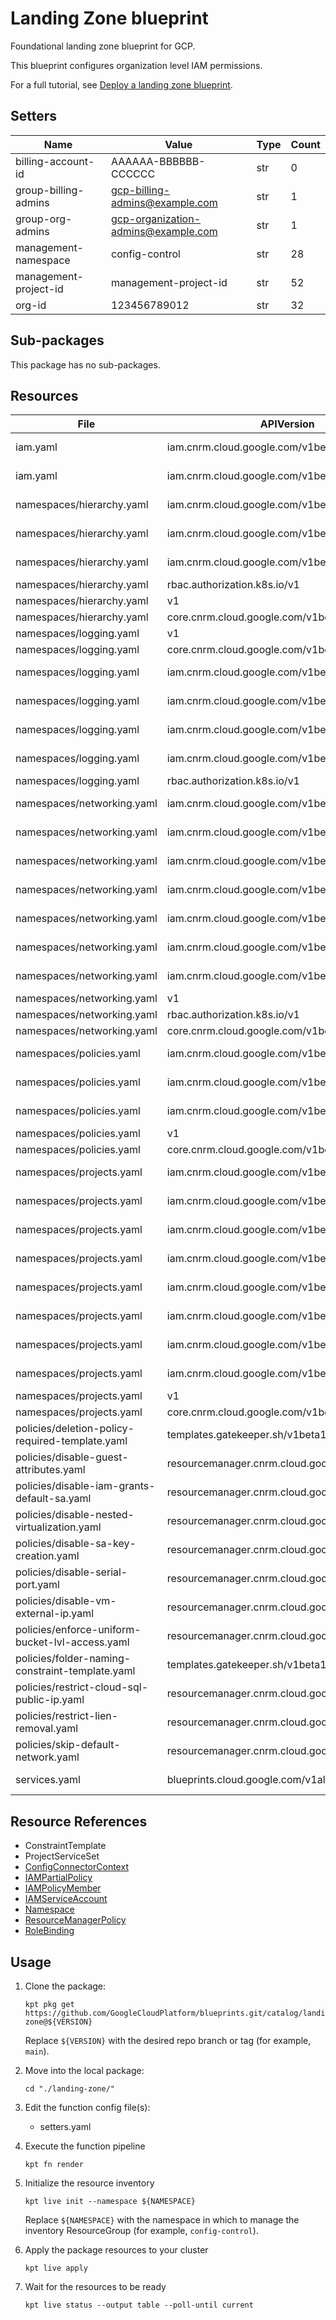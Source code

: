 <!-- BEGINNING OF PRE-COMMIT-BLUEPRINT DOCS HOOK:TITLE -->
# Landing Zone blueprint


<!-- END OF PRE-COMMIT-BLUEPRINT DOCS HOOK:TITLE -->
<!-- BEGINNING OF PRE-COMMIT-BLUEPRINT DOCS HOOK:BODY -->
Foundational landing zone blueprint for GCP.

This blueprint configures organization level IAM permissions.

For a full tutorial, see
[Deploy a landing zone blueprint](https://cloud.google.com/anthos-config-management/docs/tutorials/landing-zone).

## Setters

|         Name          |                Value                | Type | Count |
|-----------------------|-------------------------------------|------|-------|
| billing-account-id    | AAAAAA-BBBBBB-CCCCCC                | str  |     0 |
| group-billing-admins  | gcp-billing-admins@example.com      | str  |     1 |
| group-org-admins      | gcp-organization-admins@example.com | str  |     1 |
| management-namespace  | config-control                      | str  |    28 |
| management-project-id | management-project-id               | str  |    52 |
| org-id                |                        123456789012 | str  |    32 |

## Sub-packages

This package has no sub-packages.

## Resources

|                      File                       |                  APIVersion                   |          Kind          |                       Name                        |   Namespace    |
|-------------------------------------------------|-----------------------------------------------|------------------------|---------------------------------------------------|----------------|
| iam.yaml                                        | iam.cnrm.cloud.google.com/v1beta1             | IAMPolicyMember        | org-admins-iam                                    | config-control |
| iam.yaml                                        | iam.cnrm.cloud.google.com/v1beta1             | IAMPolicyMember        | billing-admins-iam                                | config-control |
| namespaces/hierarchy.yaml                       | iam.cnrm.cloud.google.com/v1beta1             | IAMServiceAccount      | hierarchy-sa                                      | config-control |
| namespaces/hierarchy.yaml                       | iam.cnrm.cloud.google.com/v1beta1             | IAMPolicyMember        | hierarchy-sa-folderadmin-permissions              | config-control |
| namespaces/hierarchy.yaml                       | iam.cnrm.cloud.google.com/v1beta1             | IAMPartialPolicy       | hierarchy-sa-workload-identity-binding            | config-control |
| namespaces/hierarchy.yaml                       | rbac.authorization.k8s.io/v1                  | RoleBinding            | allow-resource-reference-from-hierarchy           | hierarchy      |
| namespaces/hierarchy.yaml                       | v1                                            | Namespace              | hierarchy                                         |                |
| namespaces/hierarchy.yaml                       | core.cnrm.cloud.google.com/v1beta1            | ConfigConnectorContext | configconnectorcontext.core.cnrm.cloud.google.com | hierarchy      |
| namespaces/logging.yaml                         | v1                                            | Namespace              | logging                                           |                |
| namespaces/logging.yaml                         | core.cnrm.cloud.google.com/v1beta1            | ConfigConnectorContext | configconnectorcontext.core.cnrm.cloud.google.com | logging        |
| namespaces/logging.yaml                         | iam.cnrm.cloud.google.com/v1beta1             | IAMServiceAccount      | logging-sa                                        | config-control |
| namespaces/logging.yaml                         | iam.cnrm.cloud.google.com/v1beta1             | IAMPolicyMember        | logging-sa-logadmin-permissions                   | config-control |
| namespaces/logging.yaml                         | iam.cnrm.cloud.google.com/v1beta1             | IAMPolicyMember        | logging-sa-bigqueryadmin-permissions              | config-control |
| namespaces/logging.yaml                         | iam.cnrm.cloud.google.com/v1beta1             | IAMPartialPolicy       | logging-sa-workload-identity-binding              | config-control |
| namespaces/logging.yaml                         | rbac.authorization.k8s.io/v1                  | RoleBinding            | allow-resource-reference-from-logging             | projects       |
| namespaces/networking.yaml                      | iam.cnrm.cloud.google.com/v1beta1             | IAMServiceAccount      | networking-sa                                     | config-control |
| namespaces/networking.yaml                      | iam.cnrm.cloud.google.com/v1beta1             | IAMPolicyMember        | networking-sa-networkadmin-permissions            | config-control |
| namespaces/networking.yaml                      | iam.cnrm.cloud.google.com/v1beta1             | IAMPolicyMember        | networking-sa-security-permissions                | config-control |
| namespaces/networking.yaml                      | iam.cnrm.cloud.google.com/v1beta1             | IAMPolicyMember        | networking-sa-dns-permissions                     | config-control |
| namespaces/networking.yaml                      | iam.cnrm.cloud.google.com/v1beta1             | IAMPolicyMember        | networking-sa-service-control-permissions         | config-control |
| namespaces/networking.yaml                      | iam.cnrm.cloud.google.com/v1beta1             | IAMPolicyMember        | networking-sa-xpnadmin-permissions                | config-control |
| namespaces/networking.yaml                      | iam.cnrm.cloud.google.com/v1beta1             | IAMPartialPolicy       | networking-sa-workload-identity-binding           | config-control |
| namespaces/networking.yaml                      | v1                                            | Namespace              | networking                                        |                |
| namespaces/networking.yaml                      | rbac.authorization.k8s.io/v1                  | RoleBinding            | allow-resource-reference-from-networking          | projects       |
| namespaces/networking.yaml                      | core.cnrm.cloud.google.com/v1beta1            | ConfigConnectorContext | configconnectorcontext.core.cnrm.cloud.google.com | networking     |
| namespaces/policies.yaml                        | iam.cnrm.cloud.google.com/v1beta1             | IAMServiceAccount      | policies-sa                                       | config-control |
| namespaces/policies.yaml                        | iam.cnrm.cloud.google.com/v1beta1             | IAMPolicyMember        | policies-sa-orgpolicyadmin-permissions            | config-control |
| namespaces/policies.yaml                        | iam.cnrm.cloud.google.com/v1beta1             | IAMPartialPolicy       | policies-sa-workload-identity-binding             | config-control |
| namespaces/policies.yaml                        | v1                                            | Namespace              | policies                                          |                |
| namespaces/policies.yaml                        | core.cnrm.cloud.google.com/v1beta1            | ConfigConnectorContext | configconnectorcontext.core.cnrm.cloud.google.com | policies       |
| namespaces/projects.yaml                        | iam.cnrm.cloud.google.com/v1beta1             | IAMServiceAccount      | projects-sa                                       | config-control |
| namespaces/projects.yaml                        | iam.cnrm.cloud.google.com/v1beta1             | IAMPolicyMember        | projects-sa-projectiamadmin-permissions           | config-control |
| namespaces/projects.yaml                        | iam.cnrm.cloud.google.com/v1beta1             | IAMPolicyMember        | projects-sa-projectcreator-permissions            | config-control |
| namespaces/projects.yaml                        | iam.cnrm.cloud.google.com/v1beta1             | IAMPolicyMember        | projects-sa-projectmover-permissions              | config-control |
| namespaces/projects.yaml                        | iam.cnrm.cloud.google.com/v1beta1             | IAMPolicyMember        | projects-sa-projectdeleter-permissions            | config-control |
| namespaces/projects.yaml                        | iam.cnrm.cloud.google.com/v1beta1             | IAMPolicyMember        | projects-sa-billinguser-permissions               | config-control |
| namespaces/projects.yaml                        | iam.cnrm.cloud.google.com/v1beta1             | IAMPolicyMember        | projects-sa-serviceusageadmin-permissions         | config-control |
| namespaces/projects.yaml                        | iam.cnrm.cloud.google.com/v1beta1             | IAMPartialPolicy       | projects-sa-workload-identity-binding             | config-control |
| namespaces/projects.yaml                        | v1                                            | Namespace              | projects                                          |                |
| namespaces/projects.yaml                        | core.cnrm.cloud.google.com/v1beta1            | ConfigConnectorContext | configconnectorcontext.core.cnrm.cloud.google.com | projects       |
| policies/deletion-policy-required-template.yaml | templates.gatekeeper.sh/v1beta1               | ConstraintTemplate     | gcprequiredeletionpolicy                          |                |
| policies/disable-guest-attributes.yaml          | resourcemanager.cnrm.cloud.google.com/v1beta1 | ResourceManagerPolicy  | disable-guest-attributes                          | policies       |
| policies/disable-iam-grants-default-sa.yaml     | resourcemanager.cnrm.cloud.google.com/v1beta1 | ResourceManagerPolicy  | disable-iam-grants-default-sa                     | policies       |
| policies/disable-nested-virtualization.yaml     | resourcemanager.cnrm.cloud.google.com/v1beta1 | ResourceManagerPolicy  | disable-nested-virtualization                     | policies       |
| policies/disable-sa-key-creation.yaml           | resourcemanager.cnrm.cloud.google.com/v1beta1 | ResourceManagerPolicy  | disable-sa-key-creation                           | policies       |
| policies/disable-serial-port.yaml               | resourcemanager.cnrm.cloud.google.com/v1beta1 | ResourceManagerPolicy  | disable-serial-port                               | policies       |
| policies/disable-vm-external-ip.yaml            | resourcemanager.cnrm.cloud.google.com/v1beta1 | ResourceManagerPolicy  | disable-vm-external-ip                            | policies       |
| policies/enforce-uniform-bucket-lvl-access.yaml | resourcemanager.cnrm.cloud.google.com/v1beta1 | ResourceManagerPolicy  | enforce-uniform-bucket-lvl-access                 | policies       |
| policies/folder-naming-constraint-template.yaml | templates.gatekeeper.sh/v1beta1               | ConstraintTemplate     | gcpenforcenamingv2                                |                |
| policies/restrict-cloud-sql-public-ip.yaml      | resourcemanager.cnrm.cloud.google.com/v1beta1 | ResourceManagerPolicy  | restrict-cloud-sql-public-ip                      | policies       |
| policies/restrict-lien-removal.yaml             | resourcemanager.cnrm.cloud.google.com/v1beta1 | ResourceManagerPolicy  | restrict-lien-removal                             | policies       |
| policies/skip-default-network.yaml              | resourcemanager.cnrm.cloud.google.com/v1beta1 | ResourceManagerPolicy  | skip-default-network                              | policies       |
| services.yaml                                   | blueprints.cloud.google.com/v1alpha1          | ProjectServiceSet      | management-project-id                             | config-control |

## Resource References

- ConstraintTemplate
- ProjectServiceSet
- [ConfigConnectorContext](https://cloud.google.com/config-connector/docs/how-to/advanced-install#addon-configuring)
- [IAMPartialPolicy](https://cloud.google.com/config-connector/docs/reference/resource-docs/iam/iampartialpolicy)
- [IAMPolicyMember](https://cloud.google.com/config-connector/docs/reference/resource-docs/iam/iampolicymember)
- [IAMServiceAccount](https://cloud.google.com/config-connector/docs/reference/resource-docs/iam/iamserviceaccount)
- [Namespace](https://kubernetes.io/docs/reference/generated/kubernetes-api/v1.22/#namespace-v1-core)
- [ResourceManagerPolicy](https://cloud.google.com/config-connector/docs/reference/resource-docs/resourcemanager/resourcemanagerpolicy)
- [RoleBinding](https://kubernetes.io/docs/reference/generated/kubernetes-api/v1.22/#rolebinding-v1-rbac-authorization-k8s-io)

## Usage

1.  Clone the package:
    ```shell
    kpt pkg get https://github.com/GoogleCloudPlatform/blueprints.git/catalog/landing-zone@${VERSION}
    ```
    Replace `${VERSION}` with the desired repo branch or tag
    (for example, `main`).

1.  Move into the local package:
    ```shell
    cd "./landing-zone/"
    ```

1.  Edit the function config file(s):
    - setters.yaml

1.  Execute the function pipeline
    ```shell
    kpt fn render
    ```

1.  Initialize the resource inventory
    ```shell
    kpt live init --namespace ${NAMESPACE}
    ```
    Replace `${NAMESPACE}` with the namespace in which to manage
    the inventory ResourceGroup (for example, `config-control`).

1.  Apply the package resources to your cluster
    ```shell
    kpt live apply
    ```

1.  Wait for the resources to be ready
    ```shell
    kpt live status --output table --poll-until current
    ```

<!-- END OF PRE-COMMIT-BLUEPRINT DOCS HOOK:BODY -->
